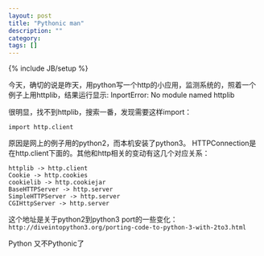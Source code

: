 ```yaml
---
layout: post
title: "Pythonic man"
description: ""
category: 
tags: []
---
```

{% include JB/setup %}

今天，确切的说是昨天，用python写一个http的小应用，监测系统的，照着一个例子上用httplib，结果运行显示:
InportError: No module named httplib

很明显，找不到httplib，搜索一番，发现需要这样import：

	import http.client

原因是网上的例子用的python2，而本机安装了python3。
HTTPConnection是在http.client下面的。其他和http相关的变动有这几个对应关系：

	httplib -> http.client
	Cookie -> http.cookies
	cookielib -> http.cookiejar
	BaseHTTPServer -> http.server
	SimpleHTTPServer -> http.server
	CGIHttpServer -> http.server

这个地址是关于python2到python3 port的一些变化：
`http://diveintopython3.org/porting-code-to-python-3-with-2to3.html`

Python 又不Pythonic了